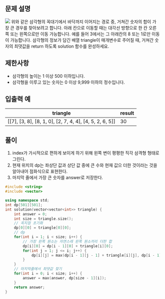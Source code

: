 ## 문제 설명

<img src="https://grepp-programmers.s3.amazonaws.com/files/production/97ec02cc39/296a0863-a418-431d-9e8c-e57f7a9722ac.png"/>
위와 같은 삼각형의 꼭대기에서 바닥까지 이어지는 경로 중, 거쳐간 숫자의 합이 가장 큰 경우를 찾아보려고 합니다. 아래 칸으로 이동할 때는 대각선 방향으로 한 칸 오른쪽 또는 왼쪽으로만 이동 가능합니다. 예를 들어 3에서는 그 아래칸의 8 또는 1로만 이동이 가능합니다.
삼각형의 정보가 담긴 배열 triangle이 매개변수로 주어질 때, 거쳐간 숫자의 최댓값을 return 하도록 solution 함수를 완성하세요.

## 제한사항
- 삼각형의 높이는 1 이상 500 이하입니다.
- 삼각형을 이루고 있는 숫자는 0 이상 9,999 이하의 정수입니다.

## 입출력 예

|triangle|result|
|--|--|
|[[7], [3, 8], [8, 1, 0], [2, 7, 4, 4], [4, 5, 2, 6, 5]]|30|

## 풀이
1. index가 가시적으로 편하게 보이게 하기 위해 왼쪽 변이 평평한 직각 삼격형 형태로 그린다.
2. 현재 위치의 dp는 좌상단 값과 상단 값 중에 큰 수와 현재 값으 더한 것이라는 것을 알아내어 점화식으로 표현한다.
3. 마지막 줄에서 가장 큰 숫자를 answer로 저장한다.

```cpp
#include <string>
#include <vector>

using namespace std;
int dp[501][501];
int solution(vector<vector<int>> triangle) {
    int answer = 0;
    int size = triangle.size();
    // 꼭지점 초기화
    dp[0][0] = triangle[0][0];
    // dp
    for(int i = 1; i < size; i++) {
        // 가장 왼쪽 원소는 자연스레 왼쪽 원소끼리 더한 합
        dp[i][0] = dp[i - 1][0] + triangle[i][0];
        for(int j = 1; j <= i; j++) {
            dp[i][j] = max(dp[i - 1][j - 1] + triangle[i][j], dp[i - 1][j] + triangle[i][j]);
        }
    }
    // 마지막줄에서 최댓값 찾기
    for(int i = 0; i < size; i++) {
        answer = max(answer, dp[size - 1][i]);
    }
    return answer;
}
```
